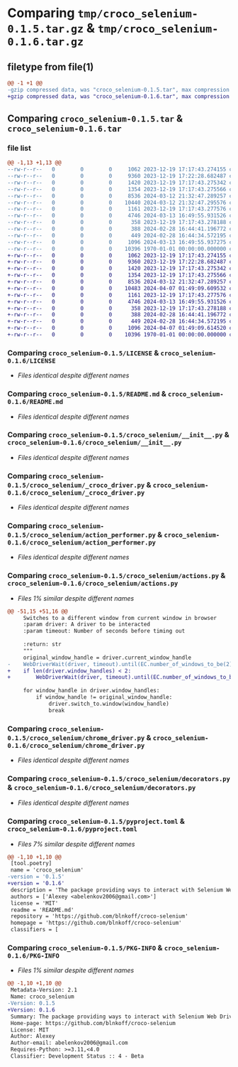 # Comparing `tmp/croco_selenium-0.1.5.tar.gz` & `tmp/croco_selenium-0.1.6.tar.gz`

## filetype from file(1)

```diff
@@ -1 +1 @@
-gzip compressed data, was "croco_selenium-0.1.5.tar", max compression
+gzip compressed data, was "croco_selenium-0.1.6.tar", max compression
```

## Comparing `croco_selenium-0.1.5.tar` & `croco_selenium-0.1.6.tar`

### file list

```diff
@@ -1,13 +1,13 @@
--rw-r--r--   0        0        0     1062 2023-12-19 17:17:43.274155 croco_selenium-0.1.5/LICENSE
--rw-r--r--   0        0        0     9360 2023-12-19 17:22:28.682487 croco_selenium-0.1.5/README.md
--rw-r--r--   0        0        0     1420 2023-12-19 17:17:43.275342 croco_selenium-0.1.5/croco_selenium/__init__.py
--rw-r--r--   0        0        0     1354 2023-12-19 17:17:43.275566 croco_selenium-0.1.5/croco_selenium/_croco_driver.py
--rw-r--r--   0        0        0     8536 2024-03-12 21:32:47.289257 croco_selenium-0.1.5/croco_selenium/action_performer.py
--rw-r--r--   0        0        0    10440 2024-03-12 21:32:47.295576 croco_selenium-0.1.5/croco_selenium/actions.py
--rw-r--r--   0        0        0     1161 2023-12-19 17:17:43.277576 croco_selenium-0.1.5/croco_selenium/chrome_driver.py
--rw-r--r--   0        0        0     4746 2024-03-13 16:49:55.931526 croco_selenium-0.1.5/croco_selenium/decorators.py
--rw-r--r--   0        0        0      358 2023-12-19 17:17:43.278188 croco_selenium-0.1.5/croco_selenium/exceptions.py
--rw-r--r--   0        0        0      388 2024-02-28 16:44:41.196772 croco_selenium-0.1.5/croco_selenium/types.py
--rw-r--r--   0        0        0      449 2024-02-28 16:44:34.572195 croco_selenium-0.1.5/croco_selenium/utils.py
--rw-r--r--   0        0        0     1096 2024-03-13 16:49:55.937275 croco_selenium-0.1.5/pyproject.toml
--rw-r--r--   0        0        0    10396 1970-01-01 00:00:00.000000 croco_selenium-0.1.5/PKG-INFO
+-rw-r--r--   0        0        0     1062 2023-12-19 17:17:43.274155 croco_selenium-0.1.6/LICENSE
+-rw-r--r--   0        0        0     9360 2023-12-19 17:22:28.682487 croco_selenium-0.1.6/README.md
+-rw-r--r--   0        0        0     1420 2023-12-19 17:17:43.275342 croco_selenium-0.1.6/croco_selenium/__init__.py
+-rw-r--r--   0        0        0     1354 2023-12-19 17:17:43.275566 croco_selenium-0.1.6/croco_selenium/_croco_driver.py
+-rw-r--r--   0        0        0     8536 2024-03-12 21:32:47.289257 croco_selenium-0.1.6/croco_selenium/action_performer.py
+-rw-r--r--   0        0        0    10483 2024-04-07 01:49:09.609532 croco_selenium-0.1.6/croco_selenium/actions.py
+-rw-r--r--   0        0        0     1161 2023-12-19 17:17:43.277576 croco_selenium-0.1.6/croco_selenium/chrome_driver.py
+-rw-r--r--   0        0        0     4746 2024-03-13 16:49:55.931526 croco_selenium-0.1.6/croco_selenium/decorators.py
+-rw-r--r--   0        0        0      358 2023-12-19 17:17:43.278188 croco_selenium-0.1.6/croco_selenium/exceptions.py
+-rw-r--r--   0        0        0      388 2024-02-28 16:44:41.196772 croco_selenium-0.1.6/croco_selenium/types.py
+-rw-r--r--   0        0        0      449 2024-02-28 16:44:34.572195 croco_selenium-0.1.6/croco_selenium/utils.py
+-rw-r--r--   0        0        0     1096 2024-04-07 01:49:09.614520 croco_selenium-0.1.6/pyproject.toml
+-rw-r--r--   0        0        0    10396 1970-01-01 00:00:00.000000 croco_selenium-0.1.6/PKG-INFO
```

### Comparing `croco_selenium-0.1.5/LICENSE` & `croco_selenium-0.1.6/LICENSE`

 * *Files identical despite different names*

### Comparing `croco_selenium-0.1.5/README.md` & `croco_selenium-0.1.6/README.md`

 * *Files identical despite different names*

### Comparing `croco_selenium-0.1.5/croco_selenium/__init__.py` & `croco_selenium-0.1.6/croco_selenium/__init__.py`

 * *Files identical despite different names*

### Comparing `croco_selenium-0.1.5/croco_selenium/_croco_driver.py` & `croco_selenium-0.1.6/croco_selenium/_croco_driver.py`

 * *Files identical despite different names*

### Comparing `croco_selenium-0.1.5/croco_selenium/action_performer.py` & `croco_selenium-0.1.6/croco_selenium/action_performer.py`

 * *Files identical despite different names*

### Comparing `croco_selenium-0.1.5/croco_selenium/actions.py` & `croco_selenium-0.1.6/croco_selenium/actions.py`

 * *Files 1% similar despite different names*

```diff
@@ -51,15 +51,16 @@
     Switches to a different window from current window in browser
     :param driver: A driver to be interacted
     :param timeout: Number of seconds before timing out
 
     :return: str
     """
     original_window_handle = driver.current_window_handle
-    WebDriverWait(driver, timeout).until(EC.number_of_windows_to_be(2))
+    if len(driver.window_handles) < 2:
+        WebDriverWait(driver, timeout).until(EC.number_of_windows_to_be(2))
 
     for window_handle in driver.window_handles:
         if window_handle != original_window_handle:
             driver.switch_to.window(window_handle)
             break
```

### Comparing `croco_selenium-0.1.5/croco_selenium/chrome_driver.py` & `croco_selenium-0.1.6/croco_selenium/chrome_driver.py`

 * *Files identical despite different names*

### Comparing `croco_selenium-0.1.5/croco_selenium/decorators.py` & `croco_selenium-0.1.6/croco_selenium/decorators.py`

 * *Files identical despite different names*

### Comparing `croco_selenium-0.1.5/pyproject.toml` & `croco_selenium-0.1.6/pyproject.toml`

 * *Files 7% similar despite different names*

```diff
@@ -1,10 +1,10 @@
 [tool.poetry]
 name = 'croco_selenium'
-version = '0.1.5'
+version = '0.1.6'
 description = 'The package providing ways to interact with Selenium Web Driver actions, such as clicking, sending keys etc.'
 authors = ['Alexey <abelenkov2006@gmail.com>']
 license = 'MIT'
 readme = 'README.md'
 repository = 'https://github.com/blnkoff/croco-selenium'
 homepage = 'https://github.com/blnkoff/croco-selenium'
 classifiers = [
```

### Comparing `croco_selenium-0.1.5/PKG-INFO` & `croco_selenium-0.1.6/PKG-INFO`

 * *Files 1% similar despite different names*

```diff
@@ -1,10 +1,10 @@
 Metadata-Version: 2.1
 Name: croco_selenium
-Version: 0.1.5
+Version: 0.1.6
 Summary: The package providing ways to interact with Selenium Web Driver actions, such as clicking, sending keys etc.
 Home-page: https://github.com/blnkoff/croco-selenium
 License: MIT
 Author: Alexey
 Author-email: abelenkov2006@gmail.com
 Requires-Python: >=3.11,<4.0
 Classifier: Development Status :: 4 - Beta
```

